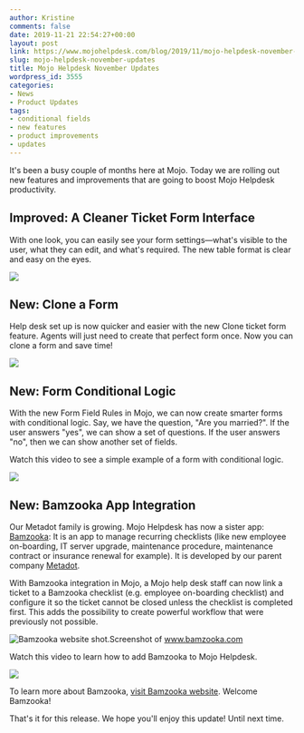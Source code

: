 ```yaml
---
author: Kristine
comments: false
date: 2019-11-21 22:54:27+00:00
layout: post
link: https://www.mojohelpdesk.com/blog/2019/11/mojo-helpdesk-november-updates/
slug: mojo-helpdesk-november-updates
title: Mojo Helpdesk November Updates
wordpress_id: 3555
categories:
- News
- Product Updates
tags:
- conditional fields
- new features
- product improvements
- updates
---
```





It's been a busy couple of months here at Mojo. Today we are rolling out new features and improvements that are going to boost Mojo Helpdesk productivity. 







## Improved: A Cleaner Ticket Form Interface







With one look, you can easily see your form settings—what's visible to the user, what they can edit, and what's required. The new table format is clear and easy on the eyes. 





![](http://www.mojohelpdesk.com/blog/wp-content/uploads/2019/11/Screen-Shot-2019-11-21-at-4.52.47-PM.png)





## New: Clone a Form







Help desk set up is now quicker and easier with the new Clone ticket form feature. Agents will just need to create that perfect form once. Now you can clone a form and save time!





![](http://www.mojohelpdesk.com/blog/wp-content/uploads/2019/11/Screen-Shot-2019-11-21-at-4.47.45-PM.png)





## New: Form Conditional Logic







With the new Form Field Rules in Mojo, we can now create smarter forms with conditional logic. Say, we have the question, "Are you married?". If the user answers "yes", we can show a set of questions. If the user answers "no", then we can show another set of fields. 







Watch this video to see a simple example of a form with conditional logic.







![](https://fast.wistia.com/embed/medias/9mjmrptk0f/swatch)







## New: Bamzooka App Integration







Our Metadot family is growing. Mojo Helpdesk has now a sister app: [Bamzooka](https://bamzooka.com/): It is an app to manage recurring checklists (like new employee on-boarding, IT server upgrade, maintenance procedure, maintenance contract or insurance renewal  for example). It is developed by our parent company [Metadot](https://metadot.com/). 







With Bamzooka integration in Mojo, a Mojo help desk staff can now link a ticket to a Bamzooka checklist (e.g. employee on-boarding checklist) and configure it so the ticket cannot be closed unless the checklist is completed first. This adds the possibility to create powerful workflow that were previously not possible.





![Bamzooka website shot.](https://www.mojohelpdesk.com/blog/wp-content/uploads/2019/11/bam.png)Screenshot of www.bamzooka.com





Watch this video to learn how to add Bamzooka to Mojo Helpdesk.







![](https://fast.wistia.com/embed/medias/3jz7zddu2a/swatch)







To learn more about Bamzooka, [visit Bamzooka website](https://bamzooka.com/). Welcome Bamzooka!







That's it for this release. We hope you'll enjoy this update! Until next time.



